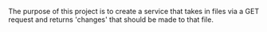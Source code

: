 The purpose of this project is to create a service that takes in files via a GET request and returns 'changes' that should be made to that file.